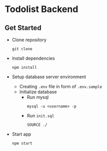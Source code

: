 # Todolist Backend 

## Get Started

- Clone repository
  ```
  git clone 
  ```

- Install dependencies
  ```
  npm install
  ```

- Setup database server environment
  - Creating `.env` file in form of `.env.sample`
  - Initialize database 
    - Run mysql
      ```
      mysql -u <username> -p
      ```
    - Run `init.sql` 
      ```
      SOURCE ./
      ```

- Start app
  ```
  npm start
  ```